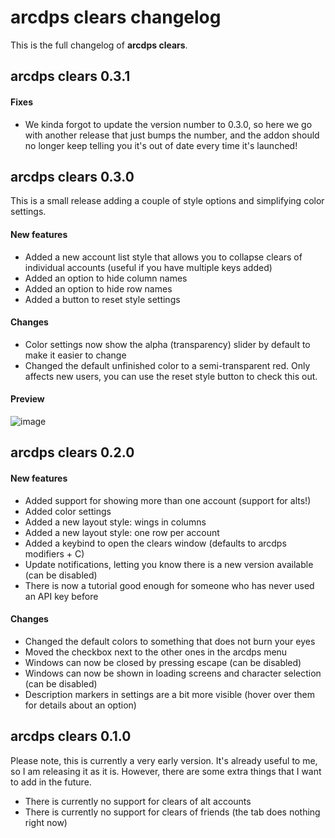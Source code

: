 # arcdps clears changelog
This is the full changelog of **arcdps clears**.

## arcdps clears 0.3.1
#### Fixes
- We kinda forgot to update the version number to 0.3.0, so here we go with another release that just bumps the number, and the addon should no longer keep telling you it's out of date every time it's launched!

## arcdps clears 0.3.0
This is a small release adding a couple of style options and simplifying color settings.

#### New features
- Added a new account list style that allows you to collapse clears of individual accounts (useful if you have multiple keys added)
- Added an option to hide column names
- Added an option to hide row names
- Added a button to reset style settings

#### Changes
- Color settings now show the alpha (transparency) slider by default to make it easier to change
- Changed the default unfinished color to a semi-transparent red. Only affects new users, you can use the reset style button to check this out.

#### Preview
![image](https://user-images.githubusercontent.com/998408/121264224-22011a00-c8b7-11eb-8738-5b4da11942d9.png)

## arcdps clears 0.2.0
#### New features
- Added support for showing more than one account (support for alts!)
- Added color settings
- Added a new layout style: wings in columns
- Added a new layout style: one row per account
- Added a keybind to open the clears window (defaults to arcdps modifiers + C)
- Update notifications, letting you know there is a new version available (can be disabled)
- There is now a tutorial good enough for someone who has never used an API key before

#### Changes
- Changed the default colors to something that does not burn your eyes
- Moved the checkbox next to the other ones in the arcdps menu
- Windows can now be closed by pressing escape (can be disabled)
- Windows can now be shown in loading screens and character selection (can be disabled)
- Description markers in settings are a bit more visible (hover over them for details about an option)

## arcdps clears 0.1.0
Please note, this is currently a very early version. It's already useful to me, so I am releasing it as it is. However, there are some extra things that I want to add in the future.

- There is currently no support for clears of alt accounts
- There is currently no support for clears of friends (the tab does nothing right now)
